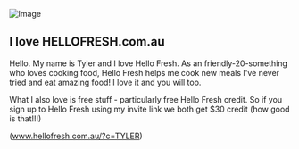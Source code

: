 ![Image](http://ilovehellofresh.com/assets/images/ilovehellofresh-logo-v2.png)

## I love HELLOFRESH.com.au

Hello. My name is Tyler and I love Hello Fresh. As an friendly-20-something who loves cooking food, Hello Fresh helps me cook new meals I've never tried and eat amazing food! 
I love it and you will too.

What I also love is free stuff - particularly free Hello Fresh credit. So if you sign up to Hello Fresh using my invite link we both get $30 credit (how good is that!!!)


(www.hellofresh.com.au/?c=TYLER)
